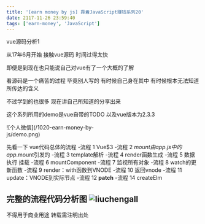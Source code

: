 ```yaml
---
title: '[earn money by js] 靠着JavaScript赚钱系列20'
date: 2117-11-26 23:59:40
tags: ['earn-money', 'JavaScript']
---
```

vue源码分析1

从17年6月开始 接触vue源码 时间过得太快

即便是到现在也只能说自己对vue有了一个大概的了解

看源码是一个痛苦的过程 毕竟别人写的 有时候自己身在其中 有时候根本无法知道所传达的含义

不过学到的也很多 现在讲自己所知道的分享出来

这个系列所用的demo是vue自带的TODO 以及vue版本为2.3.3
<div style="width:300px">
![个人微信](/1020-earn-money-by-js/demo.png)
</div>

先看一下 vue代码总体的流程
	-流程 1 Vue$3 
	-流程 2 $mount 由app.js中的app.$mount引发的 
	-流程 3 template解析 
	-流程 4 render函数生成 
	-流程 5 数据执行 挂载 
	-流程 6 mountComponent
	-流程 7 监视所有对象 
	-流程 8 watch的更新函数 
	-流程 9 render：with函数到VNODE 
	-流程 10 返回vnode 
	-流程 11  update：VNODE到实际节点
	-流程 12 __patch__ 
	-流程 14 createElm


完整的流程代码分析图
![liuchengall](/1020-earn-money-by-js/liuchengall.png)
----------------
不得用于商业用途 转载需注明出处

